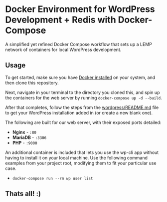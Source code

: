 # Docker Environment for WordPress Development + Redis with Docker-Compose

A simplified yet refined Docker Compose workflow that sets up a LEMP network of containers for local WordPress development.

## Usage

To get started, make sure you have [Docker installed](https://docs.docker.com/engine/install/) on your system, and then clone this repository.

Next, navigate in your terminal to the directory you cloned this, and spin up the containers for the web server by running `docker-compose up -d --build`.

After that completes, follow the steps from the [wordpress/README.md](wordpress/README.md) file to get your WordPress installation added in (or create a new blank one).

The following are built for our web server, with their exposed ports detailed:

- **Nginx** - `:80`
- **MariaDB** - `:3306`
- **PHP** - `:9000`

An additional container is included that lets you use the wp-cli app without having to install it on your local machine. Use the following command examples from your project root, modifying them to fit your particular use case.

- `docker-compose run --rm wp user list`

## Thats all! :)
